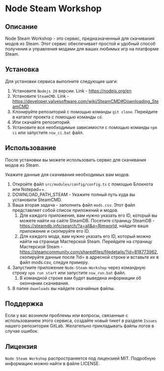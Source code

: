 # Node Steam Workshop

## Описание

Node Steam Workshop - это сервис, предназначенный для скачивания модов из Steam. Этот сервис обеспечивает простой и удобный способ получения и управления модами для ваших любимых игр на платформе Steam.

## Установка

Для установки сервиса выполните следующие шаги:
1. Установите `Nodejs 20` версии. Link - https://nodejs.org/en
2. Установите `SteamCMD`. Link - https://developer.valvesoftware.com/wiki/SteamCMD#Downloading_SteamCMD
3. Клонируйте репозиторий с помощью команды `git clone`. Перейдите в каталог проекта с помощью команды `cd`.
4. Или скачайте репозиторий.
5. Установите все необходимые зависимости с помощью команды `npm ci` или запустите `nsw_ci.bat` файл.

## Использование

После установки вы можете использовать сервис для скачивания модов из Steam.

Укажите данные для скачивания необходимых вам модов.
1. Откройте файл `src/modules/config/config.ts` с помощью Блокнота или Notepad++.
  1. DOWNLOAD_PATH_STEAM - Укажите полный путь куда вы установили SteamCMD.
2. Ваша вторая задача - заполнить файл `mods.csv`. Этот файл представляет собой список приложений и модов.
    1. Для каждого приложения, вам нужно указать его ID, который вы можете найти на сайте SteamDB. Посетите страницу SteamDB - https://steamdb.info/search/?a=all&q=Rimworld, найдите ваше приложение и скопируйте его ID.
    2. Для каждого мода, вам нужно указать его ID, который можно найти на странице Мастерской Steam. Перейдите на страницу Мастерской Steam - https://steamcommunity.com/sharedfiles/filedetails/?id=818773962, скопируйте данные после ?id= в адресной строке и вставьте их в файл mods.csv, следуя примеру.
3. Запустиите приложение `Node-Steam-Workshop` через командную строку `npm run start` или запустите `nsw_run.bat` файл.
   1.  В командной строке вам будет выведена информации об окончании скачивания. 
4. В папке `downloads` вы найдете скачайные файлы.


## Поддержка

Если у вас возникли проблемы или вопросы, связанные с использованием этого сервиса, создайте новый тикет в разделе `Issues` нашего репозитория GitLab.
Желательно прикладывать файлы логов в случае ошибок.

## Лицензия

`Node Steam Workshop` распространяется под лицензией MIT. Подробную информацию можно найти в файле LICENSE.